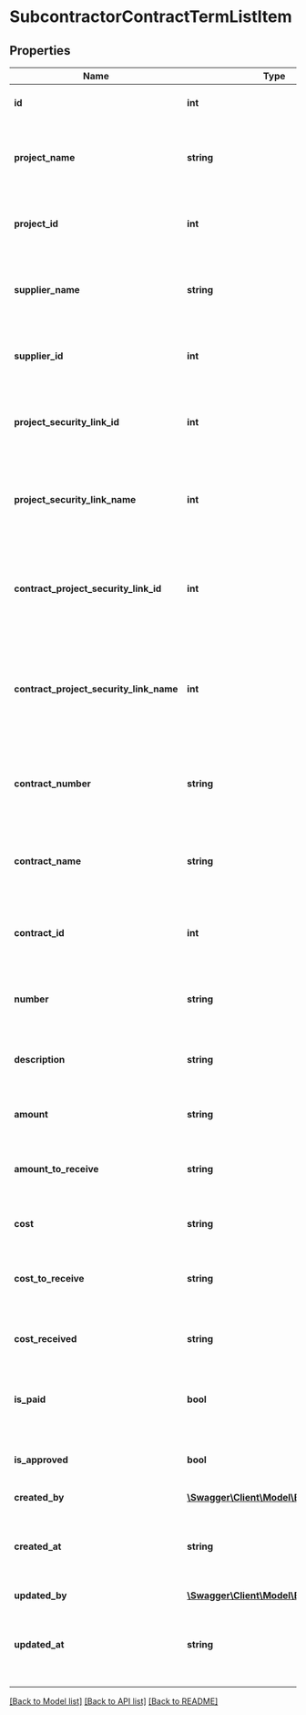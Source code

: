 # SubcontractorContractTermListItem

## Properties
Name | Type | Description | Notes
------------ | ------------- | ------------- | -------------
**id** | **int** | The ID this contract term. | [optional] 
**project_name** | **string** | The name of the project of this contract term. | [optional] 
**project_id** | **int** | The ID of the project of this contract term. | [optional] 
**supplier_name** | **string** | The name of the supplier of this contract term. | [optional] 
**supplier_id** | **int** | The ID of the supplier of this contract term. | [optional] 
**project_security_link_id** | **int** | The ID of the project security link of this contract term. | [optional] 
**project_security_link_name** | **int** | The name of the project security link of this contract term. | [optional] 
**contract_project_security_link_id** | **int** | The ID of the project security link of the contract of this contract term. | [optional] 
**contract_project_security_link_name** | **int** | The name of the project security link of the contract of this contract term. | [optional] 
**contract_number** | **string** | The number of the contract of this contract term. | [optional] 
**contract_name** | **string** | The name of the contract of this contract term. | [optional] 
**contract_id** | **int** | The ID of the contract of this contract term. | [optional] 
**number** | **string** | The number of this contract term. | [optional] 
**description** | **string** | The description of this contract term. | [optional] 
**amount** | **string** | The amount of this contract term. | [optional] 
**amount_to_receive** | **string** | The amount to receive of this contract term. | [optional] 
**cost** | **string** | The cost of this contract term. | [optional] 
**cost_to_receive** | **string** | The cost to receive of this contract term. | [optional] 
**cost_received** | **string** | The received cost of this contract term. | [optional] 
**is_paid** | **bool** | Whether this contract term is paid. | [optional] 
**is_approved** | **bool** | Whether this this contract term is approved. | [optional] 
**created_by** | [**\Swagger\Client\Model\BlameableUser**](BlameableUser.md) |  | [optional] 
**created_at** | **string** | The creation date of the object in ATOM/ISO-8601 format | [optional] 
**updated_by** | [**\Swagger\Client\Model\BlameableUser**](BlameableUser.md) |  | [optional] 
**updated_at** | **string** | The creation date of the object in ATOM/ISO-8601 format | [optional] 

[[Back to Model list]](../README.md#documentation-for-models) [[Back to API list]](../README.md#documentation-for-api-endpoints) [[Back to README]](../README.md)


